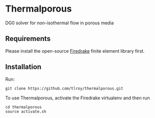 # Thermalporous
DG0 solver for non-isothermal flow in porous media

## Requirements
Please install the open-source [Firedrake](https://www.firedrakeproject.org) finite element library first.

## Installation
Run:

    git clone https://github.com/tlroy/thermalporous.git

To use Thermalporous, activate the Firedrake virtualenv and then run

    cd thermalporous
    source activate.sh
